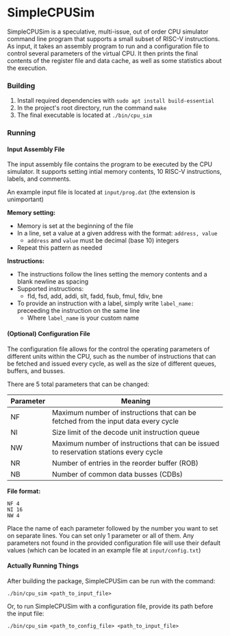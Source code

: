 # SimpleCPUSim

SimpleCPUSim is a speculative, multi-issue, out of order CPU simulator command line program that supports a small subset of RISC-V instructions. As input, it takes an assembly program to run and a configuration file to control several parameters of the virtual CPU. It then prints the final contents of the register file and data cache, as well as some statistics about the execution.

### Building 

1. Install required dependencies with `sudo apt install build-essential`
2. In the project's root directory, run the command `make`
3. The final executable is located at `./bin/cpu_sim`

### Running 

#### Input Assembly File

The input assembly file contains the program to be executed by the CPU simulator. It supports setting intial memory contents, 10 RISC-V instructions, labels, and comments.

An example input file is located at `input/prog.dat` (the extension is unimportant)

**Memory setting:**
* Memory is set at the beginning of the file
* In a line, set a value at a given address with the format: `address, value`
  * `address` and `value` must be decimal (base 10) integers
* Repeat this pattern as needed

**Instructions:**
* The instructions follow the lines setting the memory contents and a blank newline as spacing
* Supported instructions:
  * fld, fsd, add, addi, slt, fadd, fsub, fmul, fdiv, bne
* To provide an instruction with a label, simply write `label_name:` preceeding the instruction on the same line
  * Where `label_name` is your custom name

#### (Optional) Configuration File

The configuration file allows for the control the operating parameters of different units within the CPU, such as the number of instructions that can be fetched and issued every cycle, as well as the size of different queues, buffers, and busses. 

There are 5 total parameters that can be changed:

Parameter | Meaning
---|---
NF | Maximum number of instructions that can be fetched from the input data every cycle
NI | Size limit of the decode unit instruction queue
NW | Maximum number of instructions that can be issued to reservation stations every cycle
NR | Number of entries in the reorder buffer (ROB)
NB | Number of common data busses (CDBs)

**File format:**
```
NF 4
NI 16
NW 4
```
Place the name of each parameter followed by the number you want to set on separate lines. You can set only 1 parameter or all of them. Any parameters not found in the provided configuration file will use their default values (which can be located in an example file at `input/config.txt`)

#### Actually Running Things

After building the package, SimpleCPUSim can be run with the command:

`./bin/cpu_sim <path_to_input_file>`

Or, to run SimpleCPUSim with a configuration file, provide its path before the input file:

`./bin/cpu_sim <path_to_config_file> <path_to_input_file>`

